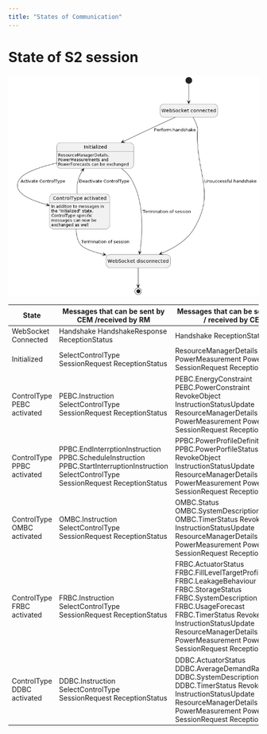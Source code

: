 ```yaml
---
title: "States of Communication"
---
```


# State of S2 session

![image](/img/state_of_communication.png)


| State | Messages that can be sent by CEM /received by RM | Messages that can be sent by RM / received by CEM |
| --- | --- | --- |
| WebSocket Connected | Handshake HandshakeResponse ReceptionStatus | Handshake ReceptionStatus |
| Initialized | SelectControlType SessionRequest ReceptionStatus | ResourceManagerDetails PowerMeasurement PowerForecast SessionRequest ReceptionStatus |
| ControlType PEBC activated | PEBC.Instruction SelectControlType SessionRequest ReceptionStatus | PEBC.EnergyConstraint PEBC.PowerConstraint RevokeObject InstructionStatusUpdate ResourceManagerDetails PowerMeasurement PowerForecast SessionRequest ReceptionStatus |
| ControlType PPBC activated | PPBC.EndInterrptionInstruction PPBC.ScheduleInstruction PPBC.StartInterruptionInstruction SelectControlType SessionRequest ReceptionStatus | PPBC.PowerProfileDefinition PPBC.PowerPorfileStatus RevokeObject InstructionStatusUpdate ResourceManagerDetails PowerMeasurement PowerForecast SessionRequest ReceptionStatus |
| ControlType OMBC activated | OMBC.Instruction SelectControlType SessionRequest ReceptionStatus | OMBC.Status OMBC.SystemDescription OMBC.TimerStatus RevokeObject InstructionStatusUpdate ResourceManagerDetails PowerMeasurement PowerForecast SessionRequest ReceptionStatus |
| ControlType FRBC activated | FRBC.Instruction SelectControlType SessionRequest ReceptionStatus | FRBC.ActuatorStatus FRBC.FillLevelTargetProfile FRBC.LeakageBehaviour FRBC.StorageStatus FRBC.SystemDescription FRBC.UsageForecast FRBC.TimerStatus RevokeObject InstructionStatusUpdate ResourceManagerDetails PowerMeasurement PowerForecast SessionRequest ReceptionStatus |
| ControlType DDBC activated | DDBC.Instruction SelectControlType SessionRequest ReceptionStatus | DDBC.ActuatorStatus DDBC.AverageDemandRateForecast DDBC.SystemDescription DDBC.TimerStatus RevokeObject InstructionStatusUpdate ResourceManagerDetails PowerMeasurement PowerForecast SessionRequest ReceptionStatus |